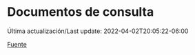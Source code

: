 # Documentos de consulta

Última actualización/Last update: 2022-04-02T20:05:22-06:00

 [Fuente](https://coronavirus.gob.mx/documentos-de-consulta/)

